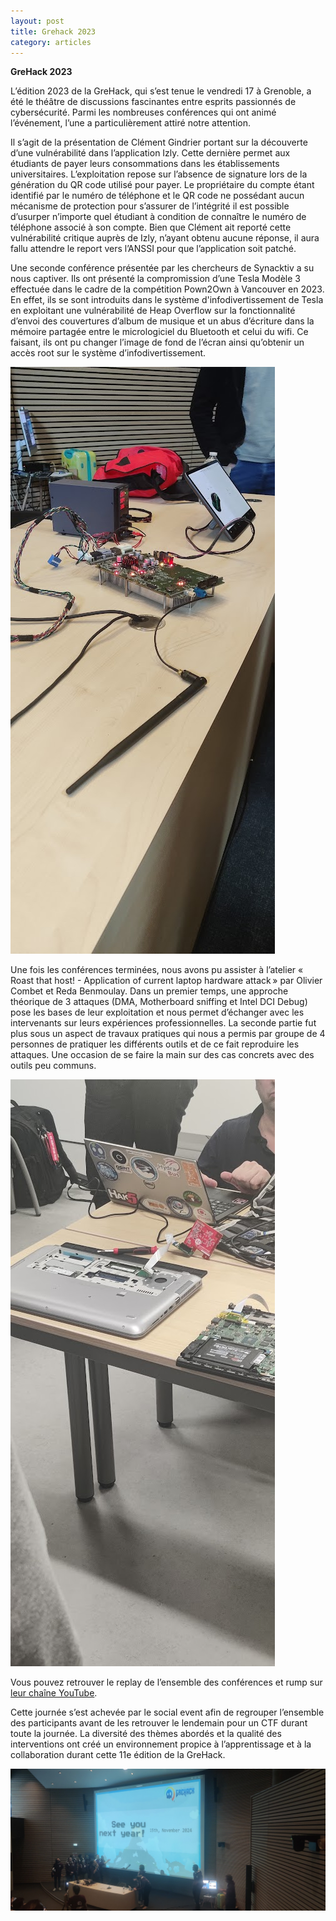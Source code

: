 ```yaml
---
layout: post
title: Grehack 2023
category: articles
---
```



**GreHack 2023**

L’édition 2023 de la GreHack, qui s’est tenue le vendredi 17 à Grenoble, a été le théâtre de discussions fascinantes entre esprits passionnés de cybersécurité. Parmi les nombreuses conférences qui ont animé l’événement, l’une a particulièrement attiré notre attention.

Il s’agit de la présentation de Clément Gindrier portant sur la découverte d’une vulnérabilité dans l’application Izly. Cette dernière permet aux étudiants de payer leurs consommations dans les établissements universitaires. L’exploitation repose sur l’absence de signature lors de la génération du QR code utilisé pour payer. Le propriétaire du compte étant identifié par le numéro de téléphone et le QR code ne possédant aucun mécanisme de protection pour s’assurer de l’intégrité il est possible d’usurper n’importe quel étudiant à condition de connaître le numéro de téléphone associé à son compte. Bien que Clément ait reporté cette vulnérabilité critique auprès de Izly, n’ayant obtenu aucune réponse, il aura fallu attendre le report vers l’ANSSI pour que l’application soit patché.

Une seconde conférence présentée par les chercheurs de Synacktiv a su nous captiver. Ils ont présenté la compromission d’une Tesla Modèle 3 effectuée dans le cadre de la compétition Pown2Own à Vancouver en 2023. En effet, ils se sont introduits dans le système d'infodivertissement de Tesla en exploitant une vulnérabilité de Heap Overflow sur la fonctionnalité d’envoi des couvertures d’album de musique et un abus d’écriture dans la mémoire partagée entre le micrologiciel du Bluetooth et celui du wifi. Ce faisant, ils ont pu changer l’image de fond de l’écran ainsi qu’obtenir un accès root sur le système d’infodivertissement.

![img](/assets/img/articles/grehack23/pic1.jpg)

Une fois les conférences terminées, nous avons pu assister à l’atelier « Roast that host! - Application of current laptop hardware attack » par Olivier Combet et Reda Benmoulay. Dans un premier temps, une approche théorique de 3 attaques (DMA, Motherboard sniffing et Intel DCI Debug) pose les bases de leur exploitation et nous permet d’échanger avec les intervenants sur leurs expériences professionnelles. La seconde partie fut plus sous un aspect de travaux pratiques qui nous a permis par groupe de 4 personnes de pratiquer les différents outils et de ce fait reproduire les attaques. Une occasion de se faire la main sur des cas concrets avec des outils peu communs.

![img](/assets/img/articles/grehack23/pic2.jpg)

Vous pouvez retrouver le replay de l’ensemble des conférences et rump sur [leur chaîne YouTube](https://www.youtube.com/watch?v=6KddjKKKEL4). 

Cette journée s’est achevée par le social event afin de regrouper l’ensemble des participants avant de les retrouver le lendemain pour un CTF durant toute la journée. La diversité des thèmes abordés et la qualité des interventions ont créé un environnement propice à l’apprentissage et à la collaboration durant cette 11e édition de la GreHack. 

![img](/assets/img/articles/grehack23/pic3.jpg)


